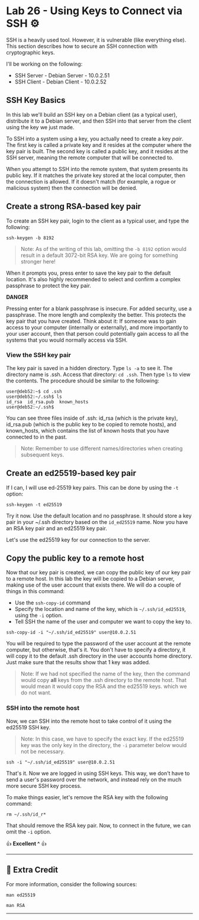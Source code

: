 # Lab 26 - Using Keys to Connect via SSH ⚙️

SSH is a heavily used tool. However, it is vulnerable (like everything else). This section describes how to secure an SSH connection with cryptographic keys.

I'll be working on the following:

- SSH Server - Debian Server - 10.0.2.51
- SSH Client - Debian Client - 10.0.2.52

## SSH Key Basics

In this lab we'll build an SSH key on a Debian client (as a typical user), distribute it to a Debian server, and then SSH into that server from the client using the key we just made.

To SSH into a system using a key, you actually need to create a key *pair*. The first key is called a private key and it resides at the computer where the key pair is built. The second key is called a public key, and it resides at the SSH server, meaning the remote computer that will be connected to.

When you attempt to SSH into the remote system, that system presents its public key. If it matches the private key stored at the local computer, then the connection is allowed. If it doesn't match (for example, a rogue or malicious system) then the connection will be denied.

## Create a strong RSA-based key pair

To create an SSH key pair, login to the client as a typical user, and type the following:

`ssh-keygen -b 8192`

> Note: As of the writing of this lab, omitting the `-b 8192` option would result in a default 3072-bit RSA key. We are going for something stronger here!

When it prompts you, press enter to save the key pair to the default location. It's also highly recommended to select and confirm a complex passphrase to protect the key pair.  

**DANGER** 

Pressing enter for a blank passphrase is insecure. For added security, use a passphrase. The more length and complexity the better. This protects the key pair that you have created. Think about it: If someone was to gain access to your computer (internally or externally), and more importantly to your user account, then that person could potentially gain access to all the systems that you would normally access via SSH.

### View the SSH key pair

The key pair is saved in a hidden directory. Type `ls -a` to see it. The directory name is .ssh. Access that directory: `cd .ssh`. Then type `ls` to view the contents. The procedure should be similar to the following:

```console
user@deb52:~$ cd .ssh
user@deb52:~/.ssh$ ls
id_rsa  id_rsa.pub  known_hosts
user@deb52:~/.ssh$ 
```

You can see three files inside of .ssh: id_rsa (which is the private key), id_rsa.pub (which is the public key to be copied to remote hosts), and known_hosts, which contains the list of known hosts that you have connected to in the past.

> Note: Remember to use different names/directories when creating subsequent keys.

## Create an ed25519-based key pair

If I can, I will use ed-25519 key pairs. This can be done by using the `-t` option:

`ssh-keygen -t ed25519`

Try it now. Use the default location and no passphrase. It should store a key pair in your ~/.ssh directory based on the `id_ed25519` name. Now you have an RSA key pair and an ed25519 key pair.

Let's use the ed25519 key for our connection to the server.

## Copy the public key to a remote host

Now that our key pair is created, we can copy the public key of our key pair to a remote host. In this lab the key will be copied to a Debian server, making use of the user account that exists there. We will do a couple of things in this command:

- Use the `ssh-copy-id` command
- Specify the location and name of the key, which is `~/.ssh/id_ed25519`, using the `-i` option.
- Tell SSH the name of the user and computer we want to copy the key to.

`ssh-copy-id -i "~/.ssh/id_ed25519" user@10.0.2.51`

You will be required to type the password of the user account at the remote computer, but otherwise, that's it. You don't have to specify a directory, it will copy it to the default .ssh directory in the user accounts home directory. Just make sure that the results show that 1 key was added.

> Note: If we had not specified the name of the key, then the command would copy **all** keys from the .ssh directory to the remote host. That would mean it would copy the RSA and the ed25519 keys. which we do not want.

### SSH into the remote host

Now, we can SSH into the remote host to take control of it using the ed25519 SSH key.

> Note: In this case, we have to specify the exact key. If the ed25519 key was the only key in the directory, the `-i` parameter below would not be necessary.

`ssh -i "~/.ssh/id_ed25519" user@10.0.2.51`

That's it. Now we are logged in using SSH keys. This way, we don't have to send a user's password over the network, and instead rely on the much more secure SSH key process.

To make things easier, let's remove the RSA key with the following command:

`rm ~/.ssh/id_r*`

That should remove the RSA key pair. Now, to connect in the future, we can omit the `-i` option.

👍 **Excellent ^** 👍

---

## 📃 Extra Credit

For more information, consider the following sources:

`man ed25519`

`man RSA`

---
